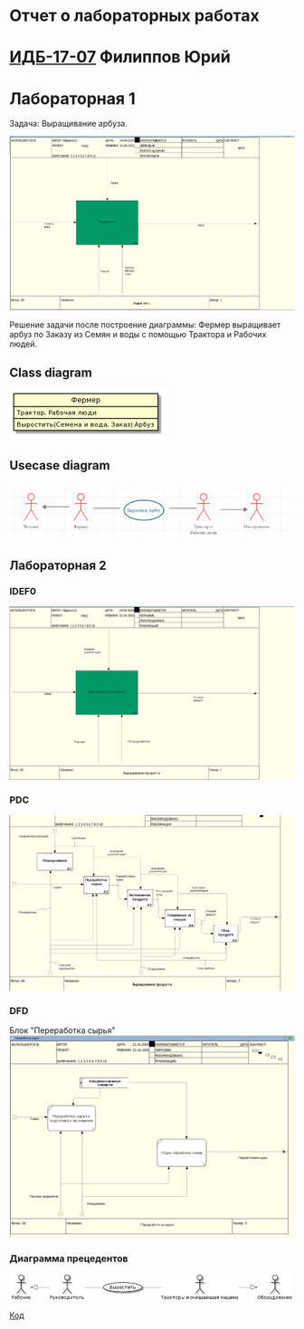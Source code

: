 # Отчет о лабораторных работах
# [ИДБ-17-07](https://github.com/stankin/design-part-1/wiki/List-IDB-17-07) Филиппов Юрий

# Лабораторная 1

Задача: Выращивание арбуза.

![pic](https://github.com/monpase007/laba.github.io/blob/master/laba/6%D0%BE%D1%82%D0%B2%D0%B5%D1%82%D0%BE%D0%B2.png?raw=true)

Решение задачи после построение диаграммы: Фермер выращивает арбуз по Заказу из Семян и воды с помощью Трактора и Рабочих людей.

## Class diagram

![none](https://github.com/monpase007/laba.github.io/blob/master/laba/%D0%B4%D0%B8%D0%B0%D0%B3%D1%80%D0%B0%D0%BC%D0%BC%D0%B0%D0%9A%D0%BB%D0%B0%D1%81%D1%81%D0%BE%D0%B2.png?raw=true)

## Usecase diagram

![](https://github.com/monpase007/laba.github.io/blob/master/laba/uscase.png?raw=true)

## Лабораторная 2

### IDEF0

![none](https://github.com/monpase007/laba.github.io/blob/master/laba2/IDEF0.png)

### PDC

![none](https://github.com/monpase007/laba.github.io/blob/master/laba2/PDC.png)

### DFD

Блок "Переработка сырья"
![none](https://github.com/monpase007/laba.github.io/blob/master/laba2/DFD.png)


### Диаграмма прецедентов

![none](https://github.com/monpase007/laba.github.io/blob/master/laba2/%D0%94%D0%B8%D0%B0%D0%B3%D1%80%D0%B0%D0%BC%D0%BC%D0%B0%20%D0%BF%D1%80%D0%B5%D1%86%D0%B5%D0%B4%D0%B5%D0%BD%D1%82%D0%BE%D0%B2.png)

[Код](https://github.com/monpase007/laba.github.io/blob/master/laba2/code.txt)

